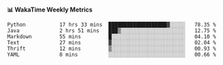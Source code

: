 **:bar_chart: WakaTime Weekly Metrics**

<!--START_SECTION:waka-->

```text
Python           17 hrs 33 mins  ███████████████████▓░░░░░   78.35 %
Java             2 hrs 51 mins   ███▒░░░░░░░░░░░░░░░░░░░░░   12.75 %
Markdown         55 mins         █░░░░░░░░░░░░░░░░░░░░░░░░   04.10 %
Text             27 mins         ▓░░░░░░░░░░░░░░░░░░░░░░░░   02.04 %
Thrift           12 mins         ▒░░░░░░░░░░░░░░░░░░░░░░░░   00.93 %
YAML             8 mins          ░░░░░░░░░░░░░░░░░░░░░░░░░   00.66 %
```

<!--END_SECTION:waka-->
